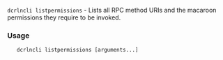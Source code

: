 `dcrlncli listpermissions` - Lists all RPC method URIs and the macaroon permissions they require to be invoked.

### Usage

```
   dcrlncli listpermissions [arguments...]
```
